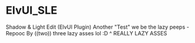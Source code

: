 ElvUI_SLE
=========

Shadow & Light Edit (ElvUI Plugin)
Another "Test"
we be the lazy peeps -Repooc
By ((two)) three lazy asses lol :D
^ REALLY LAZY ASSES
